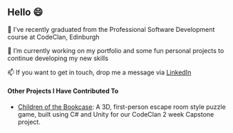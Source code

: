 ## Hello 😄

🌱   I’ve recently graduated from the Professional Software Development course at CodeClan, Edinburgh

🔭   I’m currently working on my portfolio and some fun personal projects to continue developing my new skills

📫   If you want to get in touch, drop me a message via [LinkedIn](https://www.linkedin.com/in/lcuthbertson3112/)  
   
   
   
#### Other Projects I Have Contributed To
- [Children of the Bookcase](https://github.com/samuel-williams-ed/Escape_Game): A 3D, first-person escape room style puzzle game, built using C# and Unity for our CodeClan 2 week Capstone project.


<!--
**louise3112/louise3112** is a ✨ _special_ ✨ repository because its `README.md` (this file) appears on your GitHub profile.

Here are some ideas to get you started:
- ⚡ Fun fact: ...
-->

